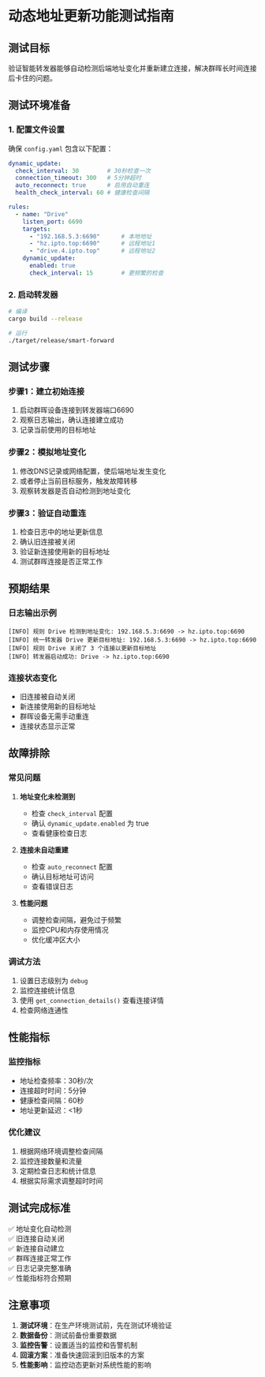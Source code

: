 # 动态地址更新功能测试指南

## 测试目标
验证智能转发器能够自动检测后端地址变化并重新建立连接，解决群晖长时间连接后卡住的问题。

## 测试环境准备

### 1. 配置文件设置
确保 `config.yaml` 包含以下配置：
```yaml
dynamic_update:
  check_interval: 30        # 30秒检查一次
  connection_timeout: 300   # 5分钟超时
  auto_reconnect: true      # 启用自动重连
  health_check_interval: 60 # 健康检查间隔

rules:
  - name: "Drive"
    listen_port: 6690
    targets:
      - "192.168.5.3:6690"      # 本地地址
      - "hz.ipto.top:6690"      # 远程地址1
      - "drive.4.ipto.top"      # 远程地址2
    dynamic_update:
      enabled: true
      check_interval: 15        # 更频繁的检查
```

### 2. 启动转发器
```bash
# 编译
cargo build --release

# 运行
./target/release/smart-forward
```

## 测试步骤

### 步骤1：建立初始连接
1. 启动群晖设备连接到转发器端口6690
2. 观察日志输出，确认连接建立成功
3. 记录当前使用的目标地址

### 步骤2：模拟地址变化
1. 修改DNS记录或网络配置，使后端地址发生变化
2. 或者停止当前目标服务，触发故障转移
3. 观察转发器是否自动检测到地址变化

### 步骤3：验证自动重连
1. 检查日志中的地址更新信息
2. 确认旧连接被关闭
3. 验证新连接使用新的目标地址
4. 测试群晖连接是否正常工作

## 预期结果

### 日志输出示例
```
[INFO] 规则 Drive 检测到地址变化: 192.168.5.3:6690 -> hz.ipto.top:6690
[INFO] 统一转发器 Drive 更新目标地址: 192.168.5.3:6690 -> hz.ipto.top:6690
[INFO] 规则 Drive 关闭了 3 个连接以更新目标地址
[INFO] 转发器启动成功: Drive -> hz.ipto.top:6690
```

### 连接状态变化
- 旧连接被自动关闭
- 新连接使用新的目标地址
- 群晖设备无需手动重连
- 连接状态显示正常

## 故障排除

### 常见问题
1. **地址变化未检测到**
   - 检查 `check_interval` 配置
   - 确认 `dynamic_update.enabled` 为 true
   - 查看健康检查日志

2. **连接未自动重建**
   - 检查 `auto_reconnect` 配置
   - 确认目标地址可访问
   - 查看错误日志

3. **性能问题**
   - 调整检查间隔，避免过于频繁
   - 监控CPU和内存使用情况
   - 优化缓冲区大小

### 调试方法
1. 设置日志级别为 `debug`
2. 监控连接统计信息
3. 使用 `get_connection_details()` 查看连接详情
4. 检查网络连通性

## 性能指标

### 监控指标
- 地址检查频率：30秒/次
- 连接超时时间：5分钟
- 健康检查间隔：60秒
- 地址更新延迟：<1秒

### 优化建议
1. 根据网络环境调整检查间隔
2. 监控连接数量和流量
3. 定期检查日志和统计信息
4. 根据实际需求调整超时时间

## 测试完成标准

✅ 地址变化自动检测  
✅ 旧连接自动关闭  
✅ 新连接自动建立  
✅ 群晖连接正常工作  
✅ 日志记录完整准确  
✅ 性能指标符合预期  

## 注意事项

1. **测试环境**：在生产环境测试前，先在测试环境验证
2. **数据备份**：测试前备份重要数据
3. **监控告警**：设置适当的监控和告警机制
4. **回滚方案**：准备快速回滚到旧版本的方案
5. **性能影响**：监控动态更新对系统性能的影响
